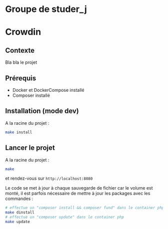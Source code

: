 # Groupe de studer_j

# Crowdin

## Contexte
Bla bla le projet

## Prérequis
- Docker et DockerCompose installé
- Composer installé

## Installation (mode dev)
A la racine du projet :
```bash
make install
```

## Lancer le projet
A la racine du projet :
```bash
make
```
et rendez-vous sur `http://localhost:8080`

Le code se met à jour à chaque sauvegarde de fichier car le volume est monté,
il est parfois nécessaire de mettre à jour les packages avec les commandes :
```bash
# effectue un "composer install && composer fund" dans le container php
make dinstall
# effectue un "composer update" dans le container php
make update
```